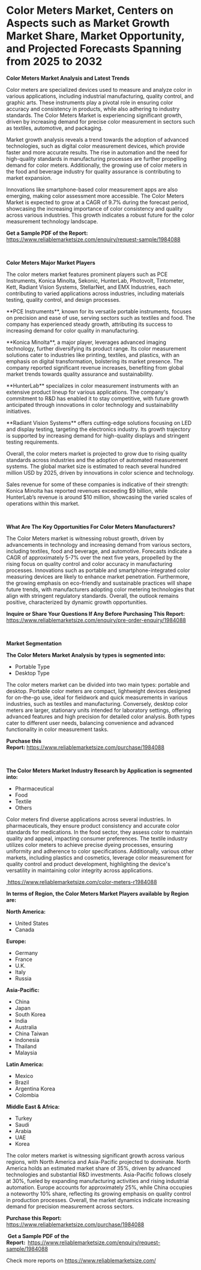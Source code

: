 <p><h1>Color Meters Market, Centers on Aspects such as Market Growth Market Share, Market Opportunity, and Projected Forecasts Spanning from 2025 to 2032</h1></p><p><strong>Color Meters Market Analysis and Latest Trends</strong></p>
<p><p>Color meters are specialized devices used to measure and analyze color in various applications, including industrial manufacturing, quality control, and graphic arts. These instruments play a pivotal role in ensuring color accuracy and consistency in products, while also adhering to industry standards. The Color Meters Market is experiencing significant growth, driven by increasing demand for precise color measurement in sectors such as textiles, automotive, and packaging.</p><p>Market growth analysis reveals a trend towards the adoption of advanced technologies, such as digital color measurement devices, which provide faster and more accurate results. The rise in automation and the need for high-quality standards in manufacturing processes are further propelling demand for color meters. Additionally, the growing use of color meters in the food and beverage industry for quality assurance is contributing to market expansion.</p><p>Innovations like smartphone-based color measurement apps are also emerging, making color assessment more accessible. The Color Meters Market is expected to grow at a CAGR of 9.7% during the forecast period, showcasing the increasing importance of color consistency and quality across various industries. This growth indicates a robust future for the color measurement technology landscape.</p></p>
<p><strong>Get a Sample PDF of the Report:&nbsp;</strong> <a href="https://www.reliablemarketsize.com/enquiry/request-sample/1984088?utm_campaign=3552&utm_medium=2&utm_source=Github&utm_content=ia&utm_term=08042025&utm_id=color-meters">https://www.reliablemarketsize.com/enquiry/request-sample/1984088</a></p>
<p>&nbsp;</p>
<p><strong>Color Meters Major Market Players</strong></p>
<p><p>The color meters market features prominent players such as PCE Instruments, Konica Minolta, Sekonic, HunterLab, Photovolt, Tintometer, Kett, Radiant Vision Systems, StellarNet, and EMX Industries, each contributing to varied applications across industries, including materials testing, quality control, and design processes.</p><p>**PCE Instruments**, known for its versatile portable instruments, focuses on precision and ease of use, serving sectors such as textiles and food. The company has experienced steady growth, attributing its success to increasing demand for color quality in manufacturing.</p><p>**Konica Minolta**, a major player, leverages advanced imaging technology, further diversifying its product range. Its color measurement solutions cater to industries like printing, textiles, and plastics, with an emphasis on digital transformation, bolstering its market presence. The company reported significant revenue increases, benefiting from global market trends towards quality assurance and sustainability.</p><p>**HunterLab** specializes in color measurement instruments with an extensive product lineup for various applications. The company's commitment to R&D has enabled it to stay competitive, with future growth anticipated through innovations in color technology and sustainability initiatives. </p><p>**Radiant Vision Systems** offers cutting-edge solutions focusing on LED and display testing, targeting the electronics industry. Its growth trajectory is supported by increasing demand for high-quality displays and stringent testing requirements.</p><p>Overall, the color meters market is projected to grow due to rising quality standards across industries and the adoption of automated measurement systems. The global market size is estimated to reach several hundred million USD by 2025, driven by innovations in color science and technology.</p><p>Sales revenue for some of these companies is indicative of their strength: Konica Minolta has reported revenues exceeding $9 billion, while HunterLab’s revenue is around $10 million, showcasing the varied scales of operations within this market.</p></p>
<p>&nbsp;</p>
<p><strong>What Are The Key Opportunities For Color Meters Manufacturers?</strong></p>
<p><p>The Color Meters market is witnessing robust growth, driven by advancements in technology and increasing demand from various sectors, including textiles, food and beverage, and automotive. Forecasts indicate a CAGR of approximately 5-7% over the next five years, propelled by the rising focus on quality control and color accuracy in manufacturing processes. Innovations such as portable and smartphone-integrated color measuring devices are likely to enhance market penetration. Furthermore, the growing emphasis on eco-friendly and sustainable practices will shape future trends, with manufacturers adopting color metering technologies that align with stringent regulatory standards. Overall, the outlook remains positive, characterized by dynamic growth opportunities.</p></p>
<p><strong>Inquire or Share Your Questions If Any Before Purchasing This Report:</strong> <a href="https://www.reliablemarketsize.com/enquiry/pre-order-enquiry/1984088?utm_campaign=3552&utm_medium=2&utm_source=Github&utm_content=ia&utm_term=08042025&utm_id=color-meters">https://www.reliablemarketsize.com/enquiry/pre-order-enquiry/1984088</a></p>
<p>&nbsp;</p>
<p><strong>Market Segmentation</strong></p>
<p><strong>The Color Meters Market Analysis by types is segmented into:</strong></p>
<p><ul><li>Portable Type</li><li>Desktop Type</li></ul></p>
<p><p>The color meters market can be divided into two main types: portable and desktop. Portable color meters are compact, lightweight devices designed for on-the-go use, ideal for fieldwork and quick measurements in various industries, such as textiles and manufacturing. Conversely, desktop color meters are larger, stationary units intended for laboratory settings, offering advanced features and high precision for detailed color analysis. Both types cater to different user needs, balancing convenience and advanced functionality in color measurement tasks.</p></p>
<p><strong>Purchase this Report:&nbsp;</strong><a href="https://www.reliablemarketsize.com/purchase/1984088?utm_campaign=3552&utm_medium=2&utm_source=Github&utm_content=ia&utm_term=08042025&utm_id=color-meters">https://www.reliablemarketsize.com/purchase/1984088</a></p>
<p>&nbsp;</p>
<p><strong>The Color Meters Market Industry Research by Application is segmented into:</strong></p>
<p><ul><li>Pharmaceutical</li><li>Food</li><li>Textile</li><li>Others</li></ul></p>
<p><p>Color meters find diverse applications across several industries. In pharmaceuticals, they ensure product consistency and accurate color standards for medications. In the food sector, they assess color to maintain quality and appeal, impacting consumer preferences. The textile industry utilizes color meters to achieve precise dyeing processes, ensuring uniformity and adherence to color specifications. Additionally, various other markets, including plastics and cosmetics, leverage color measurement for quality control and product development, highlighting the device's versatility in maintaining color integrity across applications.</p></p>
<p><a href="https://www.reliablemarketsize.com/color-meters-r1984088?utm_campaign=3552&utm_medium=2&utm_source=Github&utm_content=ia&utm_term=08042025&utm_id=color-meters">&nbsp;https://www.reliablemarketsize.com/color-meters-r1984088</a></p>
<p><strong>In terms of Region, the Color Meters Market Players available by Region are:</strong></p>
<p>
    <p> <strong> North America: </strong>
        <ul>
            <li>United States</li>
            <li>Canada</li>
        </ul>
        </p> 
    <p> <strong> Europe: </strong>
        <ul>
            <li>Germany</li>
            <li>France</li>
            <li>U.K.</li>
            <li>Italy</li>
            <li>Russia</li>
        </ul>
        </p> 
    <p> <strong> Asia-Pacific: </strong>
        <ul>
            <li>China</li>
            <li>Japan</li>
            <li>South Korea</li>
            <li>India</li>
            <li>Australia</li>
            <li>China Taiwan</li>
            <li>Indonesia</li>
            <li>Thailand</li>
            <li>Malaysia</li>
        </ul>
        </p> 
    <p> <strong> Latin America: </strong>
        <ul>
            <li>Mexico</li>
            <li>Brazil</li>
            <li>Argentina Korea</li>
            <li>Colombia</li>
        </ul>
        </p> 
    <p> <strong> Middle East & Africa: </strong>
        <ul>
            <li>Turkey</li>
            <li>Saudi</li>
            <li>Arabia</li>
            <li>UAE</li>
            <li>Korea</li>
        </ul>
    </p>
    </p>
<p><p>The color meters market is witnessing significant growth across various regions, with North America and Asia-Pacific projected to dominate. North America holds an estimated market share of 35%, driven by advanced technologies and substantial R&D investments. Asia-Pacific follows closely at 30%, fueled by expanding manufacturing activities and rising industrial automation. Europe accounts for approximately 25%, while China occupies a noteworthy 10% share, reflecting its growing emphasis on quality control in production processes. Overall, the market dynamics indicate increasing demand for precision measurement across sectors.</p></p>
<p><strong>Purchase this Report: </strong><a href="https://www.reliablemarketsize.com/purchase/1984088?utm_campaign=3552&utm_medium=2&utm_source=Github&utm_content=ia&utm_term=08042025&utm_id=color-meters">https://www.reliablemarketsize.com/purchase/1984088</a></p>
<p>&nbsp;<strong>Get a Sample PDF of the Report:&nbsp;&nbsp;</strong><a href="https://www.reliablemarketsize.com/enquiry/request-sample/1984088?utm_campaign=3552&utm_medium=2&utm_source=Github&utm_content=ia&utm_term=08042025&utm_id=color-meters">https://www.reliablemarketsize.com/enquiry/request-sample/1984088</a></p>
<p><strong></strong></p>
<p>Check more reports on <a href="https://www.reliablemarketsize.com/?utm_campaign=3552&utm_medium=2&utm_source=Github&utm_content=ia&utm_term=08042025&utm_id=color-meters">https://www.reliablemarketsize.com/</a></p>